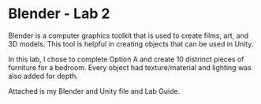# Blender - Lab 2

Blender is a computer graphics toolkit that is used to create films, art, and 3D models. This tool is helpful in creating objects that can be used in Unity.  

In this lab, I chose to complete Option A and create 10 distrinct pieces of furniture for a bedroom. Every object had texture/material and lighting was also added for depth. 

Attached is my Blender and Unity file and Lab Guide.
